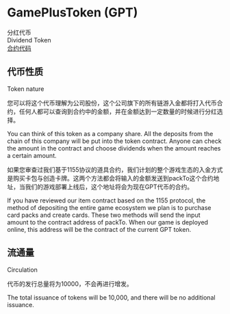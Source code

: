 # GamePlusToken (GPT)
分红代币  
Dividend Token  
[合约代码](/src/contracts/GamePlusToken.sol)

## 代币性质
Token nature

您可以将这个代币理解为公司股份，这个公司旗下的所有链游入金都将打入代币合约，任何人都可以查询到合约中的金额，并在金额达到一定数量的时候进行分红选择。 
  
You can think of this token as a company share. All the deposits from the chain of this company will be put into the token contract. Anyone can check the amount in the contract and choose dividends when the amount reaches a certain amount. 

如果您审查过我们基于1155协议的道具合约，我们计划的整个游戏生态的入金方式是购买卡包与创造卡牌。这两个方法都会将输入的金额发送到packTo这个合约地址，当我们的游戏部署上线后，这个地址将会为现在GPT代币的合约。  

If you have reviewed our item contract based on the 1155 protocol, the method of depositing the entire game ecosystem we plan is to purchase card packs and create cards. These two methods will send the input amount to the contract address of packTo. When our game is deployed online, this address will be the contract of the current GPT token.  

## 流通量
Circulation  

代币的发行总量将为10000，不会再进行增发。  
  
The total issuance of tokens will be 10,000, and there will be no additional issuance.

